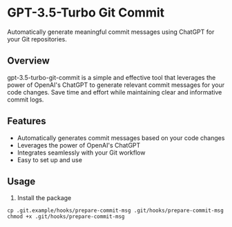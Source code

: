 # GPT-3.5-Turbo Git Commit
Automatically generate meaningful commit messages using ChatGPT for your Git repositories.

## Overview
gpt-3.5-turbo-git-commit is a simple and effective tool that leverages the power of OpenAI's ChatGPT to generate relevant commit messages for your code changes. Save time and effort while maintaining clear and informative commit logs.

## Features
<!-- Create a list in MD -->
- Automatically generates commit messages based on your code changes
- Leverages the power of OpenAI's ChatGPT
- Integrates seamlessly with your Git workflow
- Easy to set up and use

Usage
-----
1. Install the package
```
cp .git.example/hooks/prepare-commit-msg .git/hooks/prepare-commit-msg
chmod +x .git/hooks/prepare-commit-msg
```

